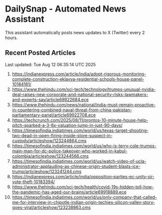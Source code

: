 # DailySnap - Automated News Assistant

This assistant automatically posts news updates to X (Twitter) every 2 hours.

## Recent Posted Articles

Last updated: Tue Aug 12 06:35:14 UTC 2025

1. https://indianexpress.com/article/india/adopt-rigorous-monitoring-complete-construction-eklavya-residential-schools-house-panel-10184161/
2. https://www.thehindu.com/sci-tech/technology/trumps-unusual-nvidia-deal-raises-new-corporate-and-national-security-risks-lawmakers-and-experts-say/article69922684.ece
3. https://www.thehindu.com/news/national/india-must-remain-proactive-in-countering-combined-naval-threat-from-china-pakistan-parliamentary-panel/article69922708.ece
4. https://techcrunch.com/2025/08/11/prontos-10-minute-house-help-pitch-sparked-a-3-6x-valuation-jump-in-just-90-days/
5. https://timesofindia.indiatimes.com/world/us/texas-target-shooting-two-dead-in-open-firing-inside-store-suspect-in-custody/articleshow/123244864.cms
6. https://timesofindia.indiatimes.com/world/us/who-is-terry-cole-trumps-main-man-for-dc-police-takeover-who-worked-in-kabul-colombia/articleshow/123244566.cms
7. https://timesofindia.indiatimes.com/world/us/watch-video-of-ucla-administrator-applauding-as-chinese-origin-student-blasts-ice-trump/articleshow/123241244.cms
8. https://indianexpress.com/article/india/opposition-parties-ec-unity-sir-vote-theft-10183394/
9. https://www.thehindu.com/sci-tech/health/covid-19s-hidden-toll-how-the-pandemic-has-aged-our-brains/article69918889.ece
10. https://timesofindia.indiatimes.com/world/us/only-company-that-called-me-for-interview-in-chipotle-indian-origin-techies-silicon-valley-story-goes-viral/articleshow/123238863.cms
